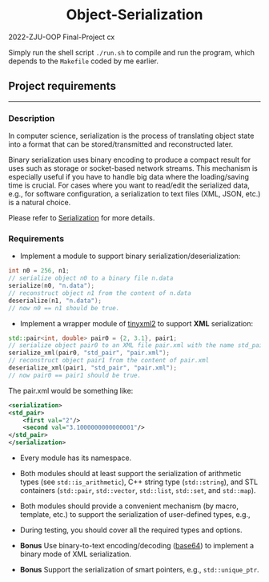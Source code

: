 # <center>Object-Serialization</center>

2022-ZJU-OOP Final-Project cx

Simply run the shell script `./run.sh` to compile and run the program, which depends to the `Makefile` coded by me earlier.

## Project requirements
***

### Description

In computer science, serialization is the process of translating object state into a format that can be stored/transmitted and reconstructed later.

Binary serialization uses binary encoding to produce a compact result for uses such as storage or socket-based network streams. This mechanism is especially useful if you have to handle big data where the loading/saving time is crucial.
For cases where you want to read/edit the serialized data, e.g., for software configuration, a serialization to text files (XML, JSON, etc.) is a natural choice.

Please refer to [Serialization](https://en.wikipedia.org/wiki/Serialization) for more details.

### Requirements
- Implement a module to support binary serialization/deserialization:
```cpp
int n0 = 256, n1;
// serialize object n0 to a binary file n.data
serialize(n0, "n.data");
// reconstruct object n1 from the content of n.data
deserialize(n1, "n.data");
// now n0 == n1 should be true.
```
- Implement a wrapper module of [tinyxml2](https://github.com/leethomason/tinyxml2) to support **XML** serialization:
```cpp
std::pair<int, double> pair0 = {2, 3.1}, pair1;
// serialize object pair0 to an XML file pair.xml with the name std_pair
serialize_xml(pair0, "std_pair", "pair.xml");
// reconstruct object pair1 from the content of pair.xml
deserialize_xml(pair1, "std_pair", "pair.xml");
// now pair0 == pair1 should be true.
```
The pair.xml would be something like:
```xml
<serialization>
<std_pair>
    <first val="2"/>
    <second val="3.1000000000000001"/>
</std_pair>
</serialization>
```
- Every module has its namespace.
- Both modules should at least support the serialization of arithmetic types (see `std::is_arithmetic`), C++ string type (`std::string`), and STL containers (`std::pair`, `std::vector`, `std::list`, `std::set`, and `std::map`).
- Both modules should provide a convenient mechanism (by macro, template, etc.) to support the serialization of user-defined types, e.g.,

- During testing, you should cover all the required types and options.
- **Bonus** Use binary-to-text encoding/decoding ([base64](https://en.wikipedia.org/wiki/Base64)) to implement a binary mode of XML serialization.
- **Bonus** Support the serialization of smart pointers, e.g., `std::unique_ptr`.
